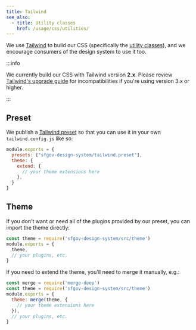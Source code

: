 ```yaml
---
title: Tailwind
see_also:
  - title: Utility classes
    href: /usage/css/utilities/
---
```


We use [Tailwind] to build our CSS (specifically the [utility classes](/libraries/tailwindClasses)), and we encourage consumers of the design system to use it too.

:::info

We currently build our CSS with Tailwind version <b>2.x</b>. Please review <a href="https://tailwindcss.com/docs/upgrade-guide">Tailwind's upgrade guide</a> for incompatibilities if you're using version 3.x or higher.

:::

## Preset

We publish a [Tailwind preset][presets] so that you can use it in your own `tailwind.config.js` like so:

```js title="tailwind.config.js"
module.exports = {
  presets: ["sfgov-design-system/tailwind.preset"],
  theme: {
    extend: {
      // your theme extensions here
    },
  }
}
```

## Theme

If you don't want or need all of the plugins provided by our preset, you can import the theme directly:

```js filename="tailwind.config.js"
const theme = require('sfgov-design-system/src/theme')
module.exports = {
  theme,
  // your plugins, etc.
}
```

If you need to extend the theme, you'll need to merge it manually, e.g.:

```js filename="tailwind.config.js"
const merge = require('merge-deep')
const theme = require('sfgov-design-system/src/theme')
module.exports = {
  theme: merge(theme, {
    // your theme extensions here
  }),
  // your plugins, etc.
}
```

[tailwind]: https://v2.tailwindcss.com/
[presets]: https://v2.tailwindcss.com/docs/presets
